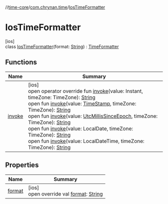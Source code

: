 //[time-core](../../../index.md)/[com.chrynan.time](../index.md)/[IosTimeFormatter](index.md)

# IosTimeFormatter

[ios]\
class [IosTimeFormatter](index.md)(format: [String](https://kotlinlang.org/api/latest/jvm/stdlib/kotlin/-string/index.html)) : [TimeFormatter](../../../../time-core/com.chrynan.time/-time-formatter/index.md)

## Functions

| Name | Summary |
|---|---|
| [invoke](invoke.md) | [ios]<br>open operator override fun [invoke](invoke.md)(value: Instant, timeZone: TimeZone): [String](https://kotlinlang.org/api/latest/jvm/stdlib/kotlin/-string/index.html)<br>open fun [invoke](index.md#-529041462%2FFunctions%2F74489539)(value: [TimeStamp](../../../../time-core/time-core/com.chrynan.time/-time-stamp/index.md), timeZone: TimeZone): [String](https://kotlinlang.org/api/latest/jvm/stdlib/kotlin/-string/index.html)<br>open fun [invoke](index.md#-427062329%2FFunctions%2F74489539)(value: [UtcMillisSinceEpoch](../../../../time-core/time-core/com.chrynan.time/-utc-millis-since-epoch/index.md), timeZone: TimeZone): [String](https://kotlinlang.org/api/latest/jvm/stdlib/kotlin/-string/index.html)<br>open fun [invoke](index.md#-1377612210%2FFunctions%2F74489539)(value: LocalDate, timeZone: TimeZone): [String](https://kotlinlang.org/api/latest/jvm/stdlib/kotlin/-string/index.html)<br>open fun [invoke](index.md#968901505%2FFunctions%2F74489539)(value: LocalDateTime, timeZone: TimeZone): [String](https://kotlinlang.org/api/latest/jvm/stdlib/kotlin/-string/index.html) |

## Properties

| Name | Summary |
|---|---|
| [format](format.md) | [ios]<br>open override val [format](format.md): [String](https://kotlinlang.org/api/latest/jvm/stdlib/kotlin/-string/index.html) |
